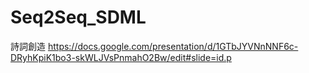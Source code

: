 # Seq2Seq_SDML
詩詞創造
https://docs.google.com/presentation/d/1GTbJYVNnNNF6c-DRyhKpiK1bo3-skWLJVsPnmahO2Bw/edit#slide=id.p
